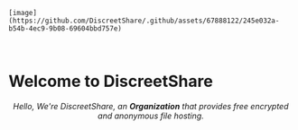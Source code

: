 
    [image](https://github.com/DiscreetShare/.github/assets/67888122/245e032a-b54b-4ec9-9b08-69604bbd757e)

<br>   
  
# Welcome to DiscreetShare

<p align="center">  
    <em>  
        Hello, We're DiscreetShare, an <b>Organization</b> that provides free encrypted and anonymous file hosting.  
    </em>  
</p>  
